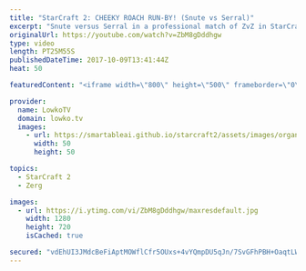 ```yaml
---
title: "StarCraft 2: CHEEKY ROACH RUN-BY! (Snute vs Serral)"
excerpt: "Snute versus Serral in a professional match of ZvZ in StarCraft 2. Subscribe for more videos: http://lowko.tv/youtube Professional best-of-7: https://goo.gl/cLp2ev  An awesome match of high level Zerg vs Zerg. Zerg vs Zerg is often times considered to be one the hardest match-ups in the game. A slight"
originalUrl: https://youtube.com/watch?v=ZbM8gDddhgw
type: video
length: PT25M55S
publishedDateTime: 2017-10-09T13:41:44Z
heat: 50

featuredContent: "<iframe width=\"800\" height=\"500\" frameborder=\"0\" src=\"https://www.youtube.com/embed/ZbM8gDddhgw\" allow=\"accelerometer; autoplay; encrypted-media; gyroscope; picture-in-picture\" allowfullscreen></iframe>"

provider:
  name: LowkoTV
  domain: lowko.tv
  images:
    - url: https://smartableai.github.io/starcraft2/assets/images/organizations/lowko.tv-50x50.jpg
      width: 50
      height: 50

topics:
  - StarCraft 2
  - Zerg

images:
  - url: https://i.ytimg.com/vi/ZbM8gDddhgw/maxresdefault.jpg
    width: 1280
    height: 720
    isCached: true

secured: "vdEhUI3JMdcBeFiAptMOWflCfr5OUxs+4vYQmpDU5qJn/7SvGFhPBH+OaqtLWZj97TTcIpTrYvTXV8sZJQkmlJT5t74zz9MGBr74cAWijyMvy2hLPmRJZAlILhcDzm/tJQKHt3xQ0aFS5xD/QDwkKPzrwoMkTd6jumgoLvAUfr/kGSzyp05wcv8pHFAKCRUhX3+oVTBib12K15snfOh6UuyUsA6ush7g5CfGNMXj3gVjLL7VBQLy3WSXiSeAWCnI677EthDGm9fvTPs1Wyfs57++TLosAv/aZ2UfevtSzR3joq7Hh8Gln4W497x7f4Y5LgCiEQt74OjV7VnyEiYSwEmTWnr9Ee5RfAlJss/S8pSx0qFfx3eOcse7ZgcicrWT96CxflWBGuq40b2xqsVHtfdXvkb96OqtftJXJXoq4tI=;McXDT49vgIxXVvl4WyPq7w=="
---
```



